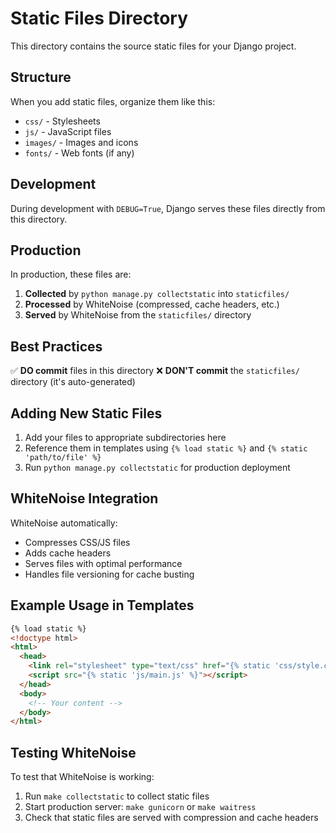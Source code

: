 # Static Files Directory

This directory contains the source static files for your Django project.

## Structure

When you add static files, organize them like this:

- `css/` - Stylesheets
- `js/` - JavaScript files
- `images/` - Images and icons
- `fonts/` - Web fonts (if any)

## Development

During development with `DEBUG=True`, Django serves these files directly from this directory.

## Production

In production, these files are:

1. **Collected** by `python manage.py collectstatic` into `staticfiles/`
2. **Processed** by WhiteNoise (compressed, cache headers, etc.)
3. **Served** by WhiteNoise from the `staticfiles/` directory

## Best Practices

✅ **DO commit** files in this directory ❌ **DON'T commit** the `staticfiles/` directory (it's
auto-generated)

## Adding New Static Files

1. Add your files to appropriate subdirectories here
2. Reference them in templates using `{% load static %}` and `{% static 'path/to/file' %}`
3. Run `python manage.py collectstatic` for production deployment

## WhiteNoise Integration

WhiteNoise automatically:

- Compresses CSS/JS files
- Adds cache headers
- Serves files with optimal performance
- Handles file versioning for cache busting

## Example Usage in Templates

```html
{% load static %}
<!doctype html>
<html>
  <head>
    <link rel="stylesheet" type="text/css" href="{% static 'css/style.css' %}" />
    <script src="{% static 'js/main.js' %}"></script>
  </head>
  <body>
    <!-- Your content -->
  </body>
</html>
```

## Testing WhiteNoise

To test that WhiteNoise is working:

1. Run `make collectstatic` to collect static files
2. Start production server: `make gunicorn` or `make waitress`
3. Check that static files are served with compression and cache headers
